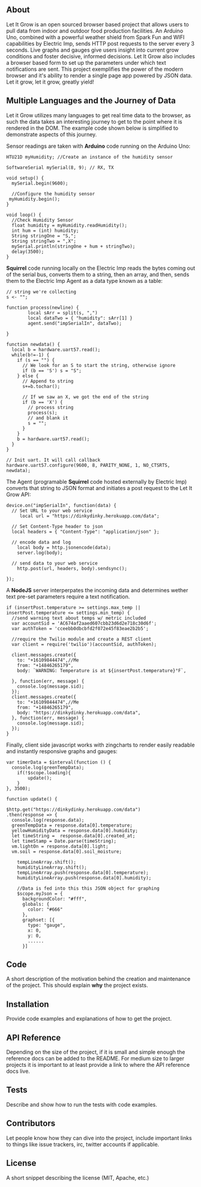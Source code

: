 ## About

Let It Grow is an open sourced browser based project that allows users to pull data from indoor and outdoor food production facilities.  An Arduino Uno, combined with a powerful weather shield from Spark Fun and WIFI capabilities by Electric Imp, sends HTTP post requests to the server every 3 seconds.  Live graphs and gauges give users insight into current grow conditions and foster decisive, informed decisions. Let It Grow also includes a browser based form to set up the parameters under which text notifications are sent.  This project exemplifies the power of the modern browser and it's ability to render a single page app powered by JSON data.   Let it grow, let it grow, greatly yield!

<!--
It was inspired by the concept of the vertical farm, food production in vertically aligned rows, such as a sky scraper, and is intended to make accessing facility data easier. An Arduino Uno, combined with a powerful weather shield from Spark Fun and WIFI capabilities by Electric Imp, sends HTTP post requests to the server every 3 seconds.  Live graphs and gauges give users insight into current grow conditions and foster decisive, informed decisions.  This project exemplifies the power of the modern browser and it's ability to render a single page app powered by JSON data. Let it grow, let it grow, greatly yield! -->

## Multiple Languages and the Journey of Data

Let it Grow utilizes many languages to get real time data to the browser, as such the data takes an interesting journey to get to the point where it is rendered in the DOM.  The example code shown below is simplified to demonstrate aspects of this journey.

Sensor readings are taken with **Arduino** code running on the Arduino Uno:

```
HTU21D myHumidity; //Create an instance of the humidity sensor

SoftwareSerial mySerial(8, 9); // RX, TX

void setup() {
  mySerial.begin(9600);

  //Configure the humidity sensor
 myHumidity.begin();
}

void loop() {
  //Check Humidity Sensor
  float humidity = myHumidity.readHumidity();
  int hum = (int) humidity;
  String stringOne = "S,";
  String stringTwo = ",X";
  mySerial.println(stringOne + hum + stringTwo);
  delay(3500);
}
```

**Squirrel** code running locally on the Electric Imp reads the bytes coming out of the serial bus, converts them to a string, then an array, and then, sends them to the Electric Imp Agent as a data type known as a table:

```
// string we're collecting
s <- "";

function process(newline) {
        local sArr = split(s, ",")
        local dataTwo = { "humidity": sArr[1] }
        agent.send("impSerialIn", dataTwo);

}

function newdata() {
  local b = hardware.uart57.read();
  while(b!=-1) {
    if (s == "") {
      // We look for an S to start the string, otherwise ignore
      if (b == 'S') s = "S";
    } else {
      // Append to string
      s+=b.tochar();

      // If we saw an X, we got the end of the string
      if (b == 'X') {
        // process string
        process(s);
        // and blank it
        s = "";
      }
    }
    b = hardware.uart57.read();
  }
}

// Init uart. It will call callback
hardware.uart57.configure(9600, 8, PARITY_NONE, 1, NO_CTSRTS, newdata);
```

The Agent (programable **Squirrel** code hosted externally by Electric Imp) converts that string to JSON format and initiates a post request to the Let It Grow API:

```
device.on("impSerialIn", function(data) {
  // Set URL to your web service
     local url = "https://dinkydinky.herokuapp.com/data";

  // Set Content-Type header to json
  local headers = { "Content-Type": "application/json" };

  // encode data and log
    local body = http.jsonencode(data);
    server.log(body);   

  // send data to your web service
    http.post(url, headers, body).sendsync();

});
```

A **NodeJS** server interperpates the incoming data and determines wether text pre-set parameters require a text notification.

```
if (insertPost.temperature >= settings.max_temp || insertPost.temperature <= settings.min_temp) {
  //send warning text about temps w/ metric included
  var accountSid = 'AC674af2aaed607cbb23d6d2e718c30d6f';
  var authToken = 'cceebb0dbcbfd2f072e45f83eae2b2b5';

  //require the Twilio module and create a REST client
  var client = require('twilio')(accountSid, authToken);

  client.messages.create({
    to: "+16109844474",//Me
    from: "+14846265179",
    body: `WARNING: Temperature is at ${insertPost.temperature}°F`,

  }, function(err, message) {
    console.log(message.sid);
  });
  client.messages.create({
    to: "+16109844474",//Me
    from: "+14846265179",
    body: "https://dinkydinky.herokuapp.com/data",
  }, function(err, message) {
    console.log(message.sid);
  });
}
```

Finally, client side javascript works with zingcharts to render easily readable and instantly responsive graphs and gauges:

```
var timerData = $interval(function () {
  console.log(greenTempData);
    if(!$scope.loading){
        update();
    }
}, 3500);

function update() {

$http.get("https://dinkydinky.herokuapp.com/data")
.then(response => {
  console.log(response.data);
  greenTempData = response.data[0].temperature;
  yellowHumidityData = response.data[0].humidity;
  let timeString =  response.data[0].created_at;
  let timeStamp = Date.parse(timeString);
  vm.lightOn = response.data[0].light;
  vm.soil = response.data[0].soil_moisture;

    tempLineArray.shift();
    humidityLineArray.shift();
    tempLineArray.push(response.data[0].temperature);
    humidityLineArray.push(response.data[0].humidity);

    //Data is fed into this this JSON object for graphing
    $scope.myJson = {
      backgroundColor: "#fff",
      globals: {
        color: "#666"
      },
      graphset: [{
        type: "gauge",
        x: 0,
        y: 0,
        ......
      }]
```



## Code

A short description of the motivation behind the creation and maintenance of the project. This should explain **why** the project exists.

## Installation

Provide code examples and explanations of how to get the project.

## API Reference

Depending on the size of the project, if it is small and simple enough the reference docs can be added to the README. For medium size to larger projects it is important to at least provide a link to where the API reference docs live.

## Tests

Describe and show how to run the tests with code examples.

## Contributors

Let people know how they can dive into the project, include important links to things like issue trackers, irc, twitter accounts if applicable.

## License

A short snippet describing the license (MIT, Apache, etc.)
